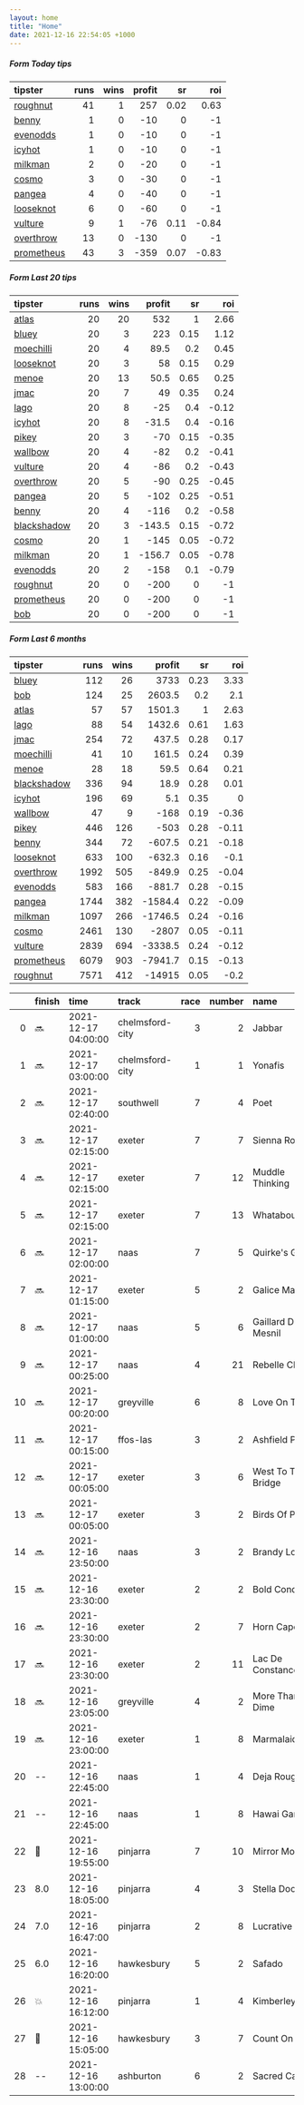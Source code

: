 ```yaml
---   
layout: home  
title: "Home"   
date: 2021-12-16 22:54:05 +1000  
---   
```



##### Form Today tips   

| tipster                                                       |   runs |   wins |   profit |   sr |   roi |
|:--------------------------------------------------------------|-------:|-------:|---------:|-----:|------:|
| [roughnut](https://mrwayneo.github.io/tips/roughnut.html)     |     41 |      1 |      257 | 0.02 |  0.63 |
| [benny](https://mrwayneo.github.io/tips/benny.html)           |      1 |      0 |      -10 | 0    | -1    |
| [evenodds](https://mrwayneo.github.io/tips/evenodds.html)     |      1 |      0 |      -10 | 0    | -1    |
| [icyhot](https://mrwayneo.github.io/tips/icyhot.html)         |      1 |      0 |      -10 | 0    | -1    |
| [milkman](https://mrwayneo.github.io/tips/milkman.html)       |      2 |      0 |      -20 | 0    | -1    |
| [cosmo](https://mrwayneo.github.io/tips/cosmo.html)           |      3 |      0 |      -30 | 0    | -1    |
| [pangea](https://mrwayneo.github.io/tips/pangea.html)         |      4 |      0 |      -40 | 0    | -1    |
| [looseknot](https://mrwayneo.github.io/tips/looseknot.html)   |      6 |      0 |      -60 | 0    | -1    |
| [vulture](https://mrwayneo.github.io/tips/vulture.html)       |      9 |      1 |      -76 | 0.11 | -0.84 |
| [overthrow](https://mrwayneo.github.io/tips/overthrow.html)   |     13 |      0 |     -130 | 0    | -1    |
| [prometheus](https://mrwayneo.github.io/tips/prometheus.html) |     43 |      3 |     -359 | 0.07 | -0.83 |

##### Form Last 20 tips   

| tipster                                                         |   runs |   wins |   profit |   sr |   roi |
|:----------------------------------------------------------------|-------:|-------:|---------:|-----:|------:|
| [atlas](https://mrwayneo.github.io/tips/atlas.html)             |     20 |     20 |    532   | 1    |  2.66 |
| [bluey](https://mrwayneo.github.io/tips/bluey.html)             |     20 |      3 |    223   | 0.15 |  1.12 |
| [moechilli](https://mrwayneo.github.io/tips/moechilli.html)     |     20 |      4 |     89.5 | 0.2  |  0.45 |
| [looseknot](https://mrwayneo.github.io/tips/looseknot.html)     |     20 |      3 |     58   | 0.15 |  0.29 |
| [menoe](https://mrwayneo.github.io/tips/menoe.html)             |     20 |     13 |     50.5 | 0.65 |  0.25 |
| [jmac](https://mrwayneo.github.io/tips/jmac.html)               |     20 |      7 |     49   | 0.35 |  0.24 |
| [lago](https://mrwayneo.github.io/tips/lago.html)               |     20 |      8 |    -25   | 0.4  | -0.12 |
| [icyhot](https://mrwayneo.github.io/tips/icyhot.html)           |     20 |      8 |    -31.5 | 0.4  | -0.16 |
| [pikey](https://mrwayneo.github.io/tips/pikey.html)             |     20 |      3 |    -70   | 0.15 | -0.35 |
| [wallbow](https://mrwayneo.github.io/tips/wallbow.html)         |     20 |      4 |    -82   | 0.2  | -0.41 |
| [vulture](https://mrwayneo.github.io/tips/vulture.html)         |     20 |      4 |    -86   | 0.2  | -0.43 |
| [overthrow](https://mrwayneo.github.io/tips/overthrow.html)     |     20 |      5 |    -90   | 0.25 | -0.45 |
| [pangea](https://mrwayneo.github.io/tips/pangea.html)           |     20 |      5 |   -102   | 0.25 | -0.51 |
| [benny](https://mrwayneo.github.io/tips/benny.html)             |     20 |      4 |   -116   | 0.2  | -0.58 |
| [blackshadow](https://mrwayneo.github.io/tips/blackshadow.html) |     20 |      3 |   -143.5 | 0.15 | -0.72 |
| [cosmo](https://mrwayneo.github.io/tips/cosmo.html)             |     20 |      1 |   -145   | 0.05 | -0.72 |
| [milkman](https://mrwayneo.github.io/tips/milkman.html)         |     20 |      1 |   -156.7 | 0.05 | -0.78 |
| [evenodds](https://mrwayneo.github.io/tips/evenodds.html)       |     20 |      2 |   -158   | 0.1  | -0.79 |
| [roughnut](https://mrwayneo.github.io/tips/roughnut.html)       |     20 |      0 |   -200   | 0    | -1    |
| [prometheus](https://mrwayneo.github.io/tips/prometheus.html)   |     20 |      0 |   -200   | 0    | -1    |
| [bob](https://mrwayneo.github.io/tips/bob.html)                 |     20 |      0 |   -200   | 0    | -1    |

##### Form Last 6 months   

| tipster                                                         |   runs |   wins |   profit |   sr |   roi |
|:----------------------------------------------------------------|-------:|-------:|---------:|-----:|------:|
| [bluey](https://mrwayneo.github.io/tips/bluey.html)             |    112 |     26 |   3733   | 0.23 |  3.33 |
| [bob](https://mrwayneo.github.io/tips/bob.html)                 |    124 |     25 |   2603.5 | 0.2  |  2.1  |
| [atlas](https://mrwayneo.github.io/tips/atlas.html)             |     57 |     57 |   1501.3 | 1    |  2.63 |
| [lago](https://mrwayneo.github.io/tips/lago.html)               |     88 |     54 |   1432.6 | 0.61 |  1.63 |
| [jmac](https://mrwayneo.github.io/tips/jmac.html)               |    254 |     72 |    437.5 | 0.28 |  0.17 |
| [moechilli](https://mrwayneo.github.io/tips/moechilli.html)     |     41 |     10 |    161.5 | 0.24 |  0.39 |
| [menoe](https://mrwayneo.github.io/tips/menoe.html)             |     28 |     18 |     59.5 | 0.64 |  0.21 |
| [blackshadow](https://mrwayneo.github.io/tips/blackshadow.html) |    336 |     94 |     18.9 | 0.28 |  0.01 |
| [icyhot](https://mrwayneo.github.io/tips/icyhot.html)           |    196 |     69 |      5.1 | 0.35 |  0    |
| [wallbow](https://mrwayneo.github.io/tips/wallbow.html)         |     47 |      9 |   -168   | 0.19 | -0.36 |
| [pikey](https://mrwayneo.github.io/tips/pikey.html)             |    446 |    126 |   -503   | 0.28 | -0.11 |
| [benny](https://mrwayneo.github.io/tips/benny.html)             |    344 |     72 |   -607.5 | 0.21 | -0.18 |
| [looseknot](https://mrwayneo.github.io/tips/looseknot.html)     |    633 |    100 |   -632.3 | 0.16 | -0.1  |
| [overthrow](https://mrwayneo.github.io/tips/overthrow.html)     |   1992 |    505 |   -849.9 | 0.25 | -0.04 |
| [evenodds](https://mrwayneo.github.io/tips/evenodds.html)       |    583 |    166 |   -881.7 | 0.28 | -0.15 |
| [pangea](https://mrwayneo.github.io/tips/pangea.html)           |   1744 |    382 |  -1584.4 | 0.22 | -0.09 |
| [milkman](https://mrwayneo.github.io/tips/milkman.html)         |   1097 |    266 |  -1746.5 | 0.24 | -0.16 |
| [cosmo](https://mrwayneo.github.io/tips/cosmo.html)             |   2461 |    130 |  -2807   | 0.05 | -0.11 |
| [vulture](https://mrwayneo.github.io/tips/vulture.html)         |   2839 |    694 |  -3338.5 | 0.24 | -0.12 |
| [prometheus](https://mrwayneo.github.io/tips/prometheus.html)   |   6079 |    903 |  -7941.7 | 0.15 | -0.13 |
| [roughnut](https://mrwayneo.github.io/tips/roughnut.html)       |   7571 |    412 | -14915   | 0.05 | -0.2  |

|    | finish            | time                | track           |   race |   number | name               |   odds | tipster            |
|---:|:------------------|:--------------------|:----------------|-------:|---------:|:-------------------|-------:|:-------------------|
|  0 | :soon:            | 2021-12-17 04:00:00 | chelmsford-city |      3 |        2 | Jabbar             |   3    | vulture            |
|  1 | :soon:            | 2021-12-17 03:00:00 | chelmsford-city |      1 |        1 | Yonafis            |   1.6  | vulture,milkman    |
|  2 | :soon:            | 2021-12-17 02:40:00 | southwell       |      7 |        4 | Poet               |   3    | vulture            |
|  3 | :soon:            | 2021-12-17 02:15:00 | exeter          |      7 |        7 | Sienna Royale      |   6.5  | looseknot          |
|  4 | :soon:            | 2021-12-17 02:15:00 | exeter          |      7 |       12 | Muddle Thinking    |   6    | looseknot          |
|  5 | :soon:            | 2021-12-17 02:15:00 | exeter          |      7 |       13 | Whataboutwalt      |  41    | overthrow          |
|  6 | :soon:            | 2021-12-17 02:00:00 | naas            |      7 |        5 | Quirke's Gate      |   7.5  | looseknot          |
|  7 | :soon:            | 2021-12-17 01:15:00 | exeter          |      5 |        2 | Galice Macalo      |   4.4  | overthrow          |
|  8 | :soon:            | 2021-12-17 01:00:00 | naas            |      5 |        6 | Gaillard Du Mesnil |   1.45 | overthrow          |
|  9 | :soon:            | 2021-12-17 00:25:00 | naas            |      4 |       21 | Rebelle Chaud      |   7.5  | looseknot          |
| 10 | :soon:            | 2021-12-17 00:20:00 | greyville       |      6 |        8 | Love On Time       |   0    | vulture            |
| 11 | :soon:            | 2021-12-17 00:15:00 | ffos-las        |      3 |        2 | Ashfield Paddy     |   5    | pangea             |
| 12 | :soon:            | 2021-12-17 00:05:00 | exeter          |      3 |        6 | West To The Bridge |  11    | pangea,overthrow   |
| 13 | :soon:            | 2021-12-17 00:05:00 | exeter          |      3 |        2 | Birds Of Prey      |   6.5  | overthrow          |
| 14 | :soon:            | 2021-12-16 23:50:00 | naas            |      3 |        2 | Brandy Love        |   1.8  | overthrow          |
| 15 | :soon:            | 2021-12-16 23:30:00 | exeter          |      2 |        2 | Bold Conduct       |   5.5  | milkman            |
| 16 | :soon:            | 2021-12-16 23:30:00 | exeter          |      2 |        7 | Horn Cape          |   4.4  | overthrow          |
| 17 | :soon:            | 2021-12-16 23:30:00 | exeter          |      2 |       11 | Lac De Constance   |   5.5  | overthrow          |
| 18 | :soon:            | 2021-12-16 23:05:00 | greyville       |      4 |        2 | More Than A Dime   |   0    | vulture            |
| 19 | :soon:            | 2021-12-16 23:00:00 | exeter          |      1 |        8 | Marmalaid          |   3.5  | overthrow          |
| 20 | --                | 2021-12-16 22:45:00 | naas            |      1 |        4 | Deja Rouge         |   4.5  | looseknot          |
| 21 | --                | 2021-12-16 22:45:00 | naas            |      1 |        8 | Hawai Game         |   1.95 | vulture            |
| 22 | :2nd_place_medal: | 2021-12-16 19:55:00 | pinjarra        |      7 |       10 | Mirror Moon        |   5.5  | evenodds,overthrow |
| 23 | 8.0               | 2021-12-16 18:05:00 | pinjarra        |      4 |        3 | Stella Door        |   4.8  | pangea             |
| 24 | 7.0               | 2021-12-16 16:47:00 | pinjarra        |      2 |        8 | Lucrative Lucy     |   5.5  | overthrow          |
| 25 | 6.0               | 2021-12-16 16:20:00 | hawkesbury      |      5 |        2 | Safado             |   3.7  | benny,icyhot       |
| 26 | :boom:            | 2021-12-16 16:12:00 | pinjarra        |      1 |        4 | Kimberley Boy      |   1.45 | vulture            |
| 27 | :3rd_place_medal: | 2021-12-16 15:05:00 | hawkesbury      |      3 |        7 | Count On Me        |   8    | looseknot          |
| 28 | --                | 2021-12-16 13:00:00 | ashburton       |      6 |        2 | Sacred Caga        |   0    | vulture            |
